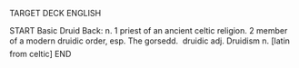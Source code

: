 TARGET DECK
ENGLISH

START
Basic
Druid
Back: n. 1 priest of an ancient celtic religion. 2 member of a modern druidic order, esp. The gorsedd.  druidic adj. Druidism n. [latin from celtic]
END
